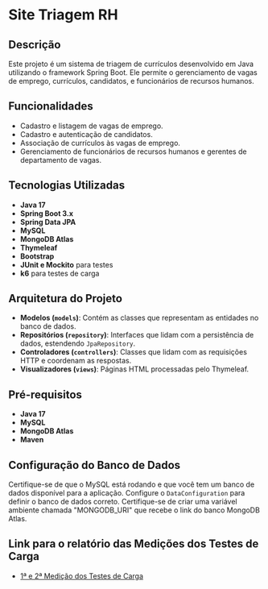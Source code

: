 # Site Triagem RH

## Descrição
Este projeto é um sistema de triagem de currículos desenvolvido em Java utilizando o framework Spring Boot. Ele permite o gerenciamento de vagas de emprego, currículos, candidatos, e funcionários de recursos humanos.

## Funcionalidades
- Cadastro e listagem de vagas de emprego.
- Cadastro e autenticação de candidatos.
- Associação de currículos às vagas de emprego.
- Gerenciamento de funcionários de recursos humanos e gerentes de departamento de vagas.

## Tecnologias Utilizadas
- **Java 17**
- **Spring Boot 3.x**
- **Spring Data JPA**
- **MySQL**
- **MongoDB Atlas**
- **Thymeleaf**
- **Bootstrap**
- **JUnit e Mockito** para testes
- **k6** para testes de carga

## Arquitetura do Projeto
- **Modelos (`models`)**: Contém as classes que representam as entidades no banco de dados.
- **Repositórios (`repository`)**: Interfaces que lidam com a persistência de dados, estendendo `JpaRepository`.
- **Controladores (`controllers`)**: Classes que lidam com as requisições HTTP e coordenam as respostas.
- **Visualizadores (`views`)**: Páginas HTML processadas pelo Thymeleaf.

## Pré-requisitos
- **Java 17**
- **MySQL**
- **MongoDB Atlas**
- **Maven**

## Configuração do Banco de Dados
Certifique-se de que o MySQL está rodando e que você tem um banco de dados disponível para a aplicação. Configure o `DataConfiguration` para definir o banco de dados correto.
Certifique-se de criar uma variável ambiente chamada "MONGODB_URI" que recebe o link do banco MongoDB Atlas.

## Link para o relatório das Medições dos Testes de Carga
- [1ª e 2ª Medição dos Testes de Carga](https://docs.google.com/document/d/1YGqVkOvFD8hMST3ecu_SIfiIhmUaqhdp0bIca86ZSsM/edit?usp=sharing)
